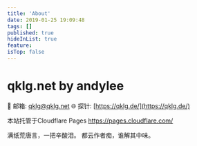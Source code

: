 ```yaml
---
title: 'About'
date: 2019-01-25 19:09:48
tags: []
published: true
hideInList: true
feature: 
isTop: false
---
```

# qklg.net by andylee

📧 邮箱: [qklg@qklg.net](mailto:qklg@qklg.net) 
🌐 探针: [https://qklg.de/](https://qklg.de/)


本站托管于Cloudflare Pages  <https://pages.cloudflare.com/>

满纸荒唐言，一把辛酸泪。
都云作者痴，谁解其中味。